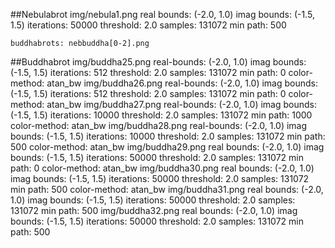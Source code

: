 ##Nebulabrot
img/nebula1.png
	real bounds:	(-2.0, 1.0)
	imag bounds:	(-1.5, 1.5)
	iterations:	50000
	threshold:	2.0
	samples:	131072
	min path:	500

    buddhabrots: nebbuddha[0-2].png
##Buddhabrot
img/buddha25.png
    real-bounds:    (-2.0, 1.0)
    imag bounds:    (-1.5, 1.5)
    iterations:     512
    threshold:      2.0
    samples:        131072
    min path:       0
    color-method:   atan_bw
img/buddha26.png
    real-bounds:    (-2.0, 1.0)
    imag bounds:    (-1.5, 1.5)
    iterations:     512
    threshold:      2.0
    samples:        131072
    min path:       0
    color-method:   atan_bw
img/buddha27.png
    real-bounds:    (-2.0, 1.0)
    imag bounds:    (-1.5, 1.5)
    iterations:     10000
    threshold:      2.0
    samples:        131072
    min path:       1000
    color-method:   atan_bw
img/buddha28.png
    real-bounds:    (-2.0, 1.0)
    imag bounds:    (-1.5, 1.5)
    iterations:     10000
    threshold:      2.0
    samples:        131072
    min path:       500
    color-method:   atan_bw
img/buddha29.png
    real bounds:	(-2.0, 1.0)
	imag bounds:	(-1.5, 1.5)
	iterations:	    50000
	threshold:	    2.0
	samples:	    131072
	min path:       0
    color-method:   atan_bw
img/buddha30.png
    real bounds:	(-2.0, 1.0)
	imag bounds:	(-1.5, 1.5)
	iterations:	    50000
	threshold:	    2.0
	samples:	    131072
	min path:       500
    color-method:   atan_bw
img/buddha31.png
	real bounds:	(-2.0, 1.0)
	imag bounds:	(-1.5, 1.5)
	iterations:	50000
	threshold:	2.0
	samples:	131072
	min path:	500
img/buddha32.png
	real bounds:	(-2.0, 1.0)
	imag bounds:	(-1.5, 1.5)
	iterations:	50000
	threshold:	2.0
	samples:	131072
	min path:	500
